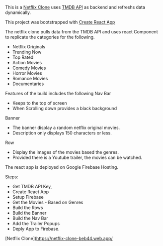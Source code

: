 This is a [Netflix Clone](https://netflix-clone-beb44.web.app/) uses [TMDB API](https://www.themoviedb.org/documentation/api) as backend and refreshs data dynamically.

This project was bootstrapped with [Create React App](https://github.com/facebook/create-react-app)

The netflix clone pulls data from the TMDB API and uses react Component to replicate the categories for the following.

- Netflix Originals
- Trending Now
- Top Rated
- Action Movies
- Comedy Movies
- Horror Movies
- Romance Movies
- Documentaries

Features of the build includes the following
Nav Bar

- Keeps to the top of screen
- When Scrolling down provides a black background

Banner

- The banner display a random netflix original movies.
- Description only displays 150 characters or less.

Row

- Display the images of the movies based the genres.
- Provided there is a Youtube trailer, the movies can be watched.

The react app is deployed on Google Firebase Hosting.

Steps:

- Get TMDB API Key,
- Create React App
- Setup Firebase
- Get the Movies - Based on Genres
- Build the Rows
- Build the Banner
- Build the Nav Bar
- Add the Trailer Popups
- Deply App to Firebase.

[Netflix Clone](https://netflix-clone-beb44.web.app/

